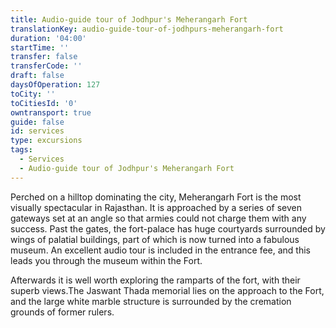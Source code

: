 ```yaml
---
title: Audio-guide tour of Jodhpur's Meherangarh Fort
translationKey: audio-guide-tour-of-jodhpurs-meherangarh-fort
duration: '04:00'
startTime: ''
transfer: false
transferCode: ''
draft: false
daysOfOperation: 127
toCity: ''
toCitiesId: '0'
owntransport: true
guide: false
id: services
type: excursions
tags:
  - Services
  - Audio-guide tour of Jodhpur's Meherangarh Fort
---
```

Perched on a hilltop dominating the city, Meherangarh Fort is the most visually spectacular in Rajasthan. It is approached by a series of seven gateways set at an angle so that armies could not charge them with any success. Past the gates, the fort-palace has huge courtyards surrounded by wings of palatial buildings, part of which is now turned into a fabulous museum. An excellent audio tour is included in the entrance fee, and this leads you through the museum within the Fort.   

Afterwards it is well worth exploring the ramparts of the fort, with their superb views.The Jaswant Thada memorial lies on the approach to the Fort, and the large white marble structure is surrounded by the cremation grounds of former rulers.